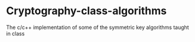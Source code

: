 # Cryptography-class-algorithms
The c/c++ implementation of some of the symmetric key algorithms taught in class
